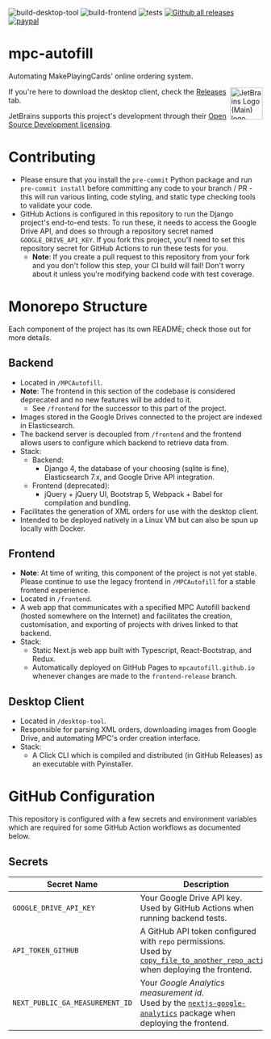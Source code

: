 ![build-desktop-tool](https://github.com/chilli-axe/mpc-autofill/actions/workflows/build-desktop-tool.yml/badge.svg)
![build-frontend](https://github.com/chilli-axe/mpc-autofill/actions/workflows/build-frontend.yml/badge.svg)
![tests](https://github.com/chilli-axe/mpc-autofill/actions/workflows/tests.yml/badge.svg)
[![Github all releases](https://img.shields.io/github/downloads/chilli-axe/mpc-autofill/total.svg)](https://GitHub.com/chilli-axe/mpc-autofill/releases/)
[![paypal](https://www.paypalobjects.com/en_US/i/btn/btn_donateCC_LG.gif)](https://www.paypal.com/cgi-bin/webscr?cmd=_donations&business=7LJNRSLJYCZTJ&currency_code=AUD&source=url)

# mpc-autofill

Automating MakePlayingCards' online ordering system.

<img align="right" width="64px" src="https://resources.jetbrains.com/storage/products/company/brand/logos/jb_beam.svg" alt="JetBrains Logo (Main) logo.">

If you're here to download the desktop client, check the [Releases]("https://github.com/chilli-axe/mpc-autofill/releases") tab.

JetBrains supports this project's development through their [Open Source Development licensing](https://jb.gg/OpenSourceSupport).

# Contributing

- Please ensure that you install the `pre-commit` Python package and run `pre-commit install` before committing any code to your branch / PR - this will run various linting, code styling, and static type checking tools to validate your code.
- GitHub Actions is configured in this repository to run the Django project's end-to-end tests. To run these, it needs to access the Google Drive API, and does so through a repository secret named `GOOGLE_DRIVE_API_KEY`. If you fork this project, you'll need to set this repository secret for GitHub Actions to run these tests for you.
  - **Note**: If you create a pull request to this repository from your fork and you don't follow this step, your CI build will fail! Don't worry about it unless you're modifying backend code with test coverage.

# Monorepo Structure

Each component of the project has its own README; check those out for more details.

## Backend

- Located in `/MPCAutofill`.
- **Note**: The frontend in this section of the codebase is considered deprecated and no new features will be added to it.
  - See `/frontend` for the successor to this part of the project.
- Images stored in the Google Drives connected to the project are indexed in Elasticsearch.
- The backend server is decoupled from `/frontend` and the frontend allows users to configure which backend to retrieve data from.
- Stack:
  - Backend:
    - Django 4, the database of your choosing (sqlite is fine), Elasticsearch 7.x, and Google Drive API integration.
  - Frontend (deprecated):
    - jQuery + jQuery UI, Bootstrap 5, Webpack + Babel for compilation and bundling.
- Facilitates the generation of XML orders for use with the desktop client.
- Intended to be deployed natively in a Linux VM but can also be spun up locally with Docker.

## Frontend

- **Note**: At time of writing, this component of the project is not yet stable. Please continue to use the legacy frontend in `/MPCAutofill` for a stable frontend experience.
- Located in `/frontend`.
- A web app that communicates with a specified MPC Autofill backend (hosted somewhere on the Internet) and facilitates the creation, customisation, and exporting of projects with drives linked to that backend.
- Stack:
  - Static Next.js web app built with Typescript, React-Bootstrap, and Redux.
  - Automatically deployed on GitHub Pages to `mpcautofill.github.io` whenever changes are made to the `frontend-release` branch.

## Desktop Client

- Located in `/desktop-tool`.
- Responsible for parsing XML orders, downloading images from Google Drive, and automating MPC's order creation interface.
- Stack:
  - A Click CLI which is compiled and distributed (in GitHub Releases) as an executable with Pyinstaller.

# GitHub Configuration

This repository is configured with a few secrets and environment variables which are required for some GitHub Action workflows as documented below.

## Secrets

| Secret Name                     | Description                                                                                                                                                                                        |
| ------------------------------- | -------------------------------------------------------------------------------------------------------------------------------------------------------------------------------------------------- |
| `GOOGLE_DRIVE_API_KEY`          | Your Google Drive API key.<br />Used by GitHub Actions when running backend tests.                                                                                                                 |
| `API_TOKEN_GITHUB`              | A GitHub API token configured with `repo` permissions.<br />Used by [`copy_file_to_another_repo_action`](https://github.com/dmnemec/copy_file_to_another_repo_action) when deploying the frontend. |
| `NEXT_PUBLIC_GA_MEASUREMENT_ID` | Your _Google Analytics measurement id_.<br/>Used by the [`nextjs-google-analytics`](https://github.com/MauricioRobayo/nextjs-google-analytics) package when deploying the frontend.                |
